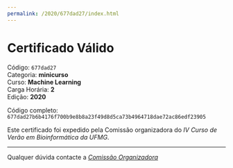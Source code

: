 ```yaml
---
permalink: /2020/677dad27/index.html
---
```


# Certificado Válido

Código: `677dad27`<br>
Categoria: **minicurso**<br>
Curso: **Machine Learning**<br>
Carga Horária: **2**<br>
Edição: **2020**<br>


Código completo: `677dad27b6b4176f700b9e8b8a23f49d8d5ca73b4964718dae72ac86edf23905`


Este certificado foi expedido pela Comissão organizadora do *IV Curso de Verão em Bioinformática da UFMG*.

----

Qualquer dúvida contacte a [_Comissão Organizadora_](<mailto:cursobioinfoufmg@gmail.com$subject=[Certificados]>)

